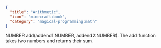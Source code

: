 ```json
{
  "title": "Arithmetic",
  "icon": "minecraft:book",
  "category": "magical-programming:math"
}
```
NUMBER add(addend1:NUMBER, addend2:NUMBER). The add function takes two numbers and returns their sum.
